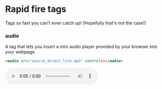 # Rapid fire tags

Tags so fast you can't even catch up! (Hopefully that's not the case!)

### audio
A tag that lets you insert a mini audio player provided by your browser into your webpage. 

```html
<audio src="source_direct_link.mp3" controls></audio>
```

<audio src="https://htmlreference.io/assets/Hal.mp3" controls>

*Thanks to [htmlrefrence.io](https://htmlreference.io/) for the sample audio!*

### button

A super simple button useful for running code and submitting forms (a very complicated thing in html that you shouldn't worry about for now)

```html
<button onclick="alert('Hello!') // This is javascript!">Click me!</button>
```
<button onclick="alert('Hello!')">Click me!</button>

### code

A tag that will make text inside of it look different than everything else indicating that it's a command you can run or something.

```html
<p>The HTML <code>body</code> tag is where everything inside of your webpage that is displayed is contained.</p>
```
<p>The HTML <code>body</code> tag is where everything inside of your webpage that is displayed is contained.</p>

### div

Useful for writing CSS which is how you make your webpages look nice. Basically an invisible (not always) box that contains a portion of your website

```html
<h3>This is some heading text</h3>
<div id="articlebody"> <!-- You usually mark div elememnts with an ID (you can do this with any element)-->
<p>This is some body text</p>
</div>
```

<h3>This is some heading text</h3>
<div id="articlebody" style="border-style:solid; border-width: 1px; padding-left: 5px; /* This is some css code ;) */">
<p>This is some body text</p>
(Div elements won't normally have a border, but I used some css magic to make it have one so you could tell the difference)
</div>

### i

Used to make a section of text different from the rest (similar to the span tag which I'll show later). You can apply some custom styles to your i text but by default it will make it *italic*. 

```html
<p>This is some <i>text inside of the i tag</i></p>
```
<p>This is some <i>text inside of the i tag</i></p>

### iframe

Iframe is a little bit complicated but basically it allows you to create a mini preview of another webpage inside of a webpage. It's the way that you can embed youtube videos and stuff like that.

```html
<iframe src="https://example.com" width="100%"></iframe>
```
<iframe src="https://example.com" width="100%"></iframe>

It's pretty much a mini web browser window inside of your web browser!

Here's an example of a youtube video that you can play on this website using the iframe tag. You can generate code for this stuff on the share option of a youtube video  under embed.

<iframe width="560" height="315" src="https://www.youtube.com/embed/j5a0jTc9S10?controls=0" title="YouTube video player" frameborder="0" allow="accelerometer; clipboard-write; encrypted-media; gyroscope; picture-in-picture" allowfullscreen></iframe>

### progress

The progress tag is a tag that allows you to create a progress bar.

```html
<progress value="0.7">Progress</progress>
```
<progress value="0.7">Progress</progress>

This is very similar to the meter tag which just does it with a different style.

```html
<meter value="0.7">Progress</meter>
```

<meter value="0.7">Progress</meter>

### select

The select tag creates a dropdown menu with options. This goes with the option tag which goes inside of a select tag to define one of said options.

```html
<select name="favcolor">
	<option>Red</option>
	<option>Orange</option>
	<option>Yellow</option>
	<option>Green</option>
	<option>Blue</option>
	<option>Indego</option>
	<option>Violet</option>
</select>
```

<select name="favcolor">
<option>Red</option>
<option>Orange</option>
<option>Yellow</option>
<option>Green</option>
<option>Blue</option>
<option>Indego</option>
<option>Violet</option>
</select>

### span

The span tag is kind of like the i tag without the italics part. It's pretty useless without css code, but here's how to use it anyway. This example contains some css code which you shouldn't have to worry about yet.

```html
<head>
	<style>
		.red{
			color: red;
		}
	</style>
</head>
<body>
	<p>This text is <span class="red">red</span>!</p>
</body>
```

<p>This text is <span style="color: red;">red</span>!</p>

### strong

Basically the b element. Makes **bold** text.

```html
<p>Do I really need to make an <strong>example</strong> for this??</p>
```
<p>Do I really need to make an <strong>example</strong> for this??</p>

### textarea

A box of text where the user can type.

```html
<textarea placeholder="Type here"></textarea>
```

<textarea placeholder="Type here"></textarea>

### Video

The video tag allows you to insert a basic video player provided by the browser and not something like youtube or vimeo.

```html
<video src="https://pikapower9080.github.io/assets/downloads/shreksophone_short.mp4" controls></video>
```

<video src="https://pikapower9080.github.io/assets/downloads/shreksophone_short.mp4" controls width="100%"></video>

### And that's it!

There you have it. 11 Rapid fire tags that you know for later! As always, try to come up with something cool using your new tag smarts. See you next time!
